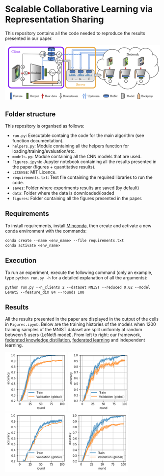 # Scalable Collaborative Learning via Representation Sharing

This repository contains all the code needed to reproduce the results presented in our paper. 

<img src="./figures/system.png" width="700">

## Folder structure
This repository is organised as follows:
- `run.py`: Executable containg the code for the main algorithm (see function documentation).
- `helpers.py`: Module containing all the helpers function for loading/training/evaluation/etc.
- `models.py`: Module containing all the CNN models that are used.
- `Figures.ipynb`: Jupyter notebook containing all the results presented in the paper (figures + quantitative results).
- `LICENSE`: MIT Licence.
- `requirements.txt`: Text file containing the required libraries to run the code.
- `saves`: Folder where experiments results are saved (by default)
- `data`: Folder where the data is downloaded/loaded
- `figures`: Folder containing all the figures presented in the paper.

## Requirements

To install requirements, install [Minconda](https://docs.conda.io/en/latest/miniconda.html), then create and activate a new conda environment with the commands:

```setup
conda create --name <env_name> --file requirements.txt
conda activate <env_name>
```


## Execution

To run an experiment, execute the following command (only an example, type `python run.py -h` for a detailed explanation of all the arguments):
```train
python run.py --n_clients 2 --dataset MNIST --reduced 0.02 --model LeNet5 --feature_dim 84 --rounds 100
```

## Results

All the results presented in the paper are displayed in the output of the cells in `Figures.ipynb`. Below are the training histories of the models when 1200 training samples of the MNIST dataset are split uniformly at random between 5 users (LeNet5 model). From left to right: our framework, [federated knowledge distillation](https://arxiv.org/abs/1811.11479), [federated learning](https://arxiv.org/abs/1602.05629) and independent learning.

<img src="./figures/cfkd.png" width="200" title="test"> <img src="./figures/fd.png" width="200"><img src="./figures/fl.png" width="200"><img src="./figures/il.png" width="200">